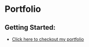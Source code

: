 # Portfolio

## Getting Started:
* [Click here to checkout my portfolio](https://jesus2196.github.io/portfolio/)
